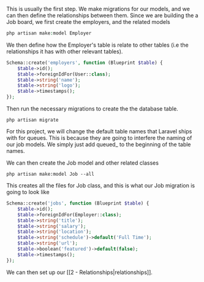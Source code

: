 This is usually the first step. We make migrations for our models, and we can then define the relationships between them. Since we are building the a Job board, we first create the employers, and the related models
```php
php artisan make:model Employer
```

We then define how the Employer's table is relate to other tables (i.e the relationships it has with other relevant tables).
```php
Schema::create('employers', function (Blueprint $table) {  
    $table->id();  
    $table->foreignIdFor(User::class);  
    $table->string('name');  
    $table->string('logo');  
    $table->timestamps();  
});
```

Then run the necessary migrations to create the the database table.
```shell
php artisan migrate
```

For this project, we will change the default table names that Laravel ships with for queues. This is because they are going to interfere the naming of our job models. We simply just add queued_ to the beginning of the table names.

We can then create the Job model and other related classes 
```shell
php artisan make:model Job --all
```
This creates all the files for Job class, and this is what our Job migration is going to look like
```php
Schema::create('jobs', function (Blueprint $table) {  
    $table->id();  
    $table->foreignIdFor(Employer::class);  
    $table->string('title');  
    $table->string('salary');  
    $table->string('location');  
    $table->string('schedule')->default('Full Time');  
    $table->string('url');  
    $table->boolean('featured')->default(false);  
    $table->timestamps();  
});
```

We can then set up our [[2 - Relationships|relationships]]. 